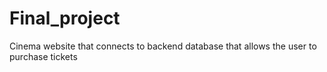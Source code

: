 # Final_project
Cinema website that connects to backend database that allows the user to purchase tickets
